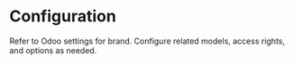# Configuration

Refer to Odoo settings for brand. Configure related models, access rights, and options as needed.
